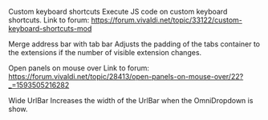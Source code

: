 Custom keyboard shortcuts
Execute JS code on custom keyboard shortcuts.
Link to forum: https://forum.vivaldi.net/topic/33122/custom-keyboard-shortcuts-mod

Merge address bar with tab bar
Adjusts the padding of the tabs container to the extensions if the number of visible extension changes.

Open panels on mouse over
Link to forum: https://forum.vivaldi.net/topic/28413/open-panels-on-mouse-over/22?_=1593505216282

Wide UrlBar
Increases the width of the UrlBar when the OmniDropdown is show.
